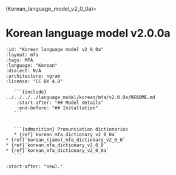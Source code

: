 
(Korean_language_model_v2_0_0a)=
# Korean language model v2.0.0a

``````{language_model} Korean language model v2.0.0a
:id: "Korean language model v2_0_0a"
:layout: mfa
:tags: MFA
:language: "Korean"
:dialect: N/A
:architecture: ngram
:license: "CC BY 4.0"

   ```{include} ../../../../language_model/korean/mfa/v2.0.0a/README.md
    :start-after: "## Model details"
    :end-before: "## Installation"
   ```


   ```{admonition} Pronunciation dictionaries
   * {ref}`korean_mfa_dictionary_v2_0_0a`
* {ref}`korean_(jamo)_mfa_dictionary_v2_0_0`
* {ref}`korean_mfa_dictionary_v2_0_0`
* {ref}`korean_mfa_dictionary_v2_0_0a`
   ```

``````

```{include} ../../../../language_model/korean/mfa/v2.0.0a/README.md
:start-after: "new)."
```
